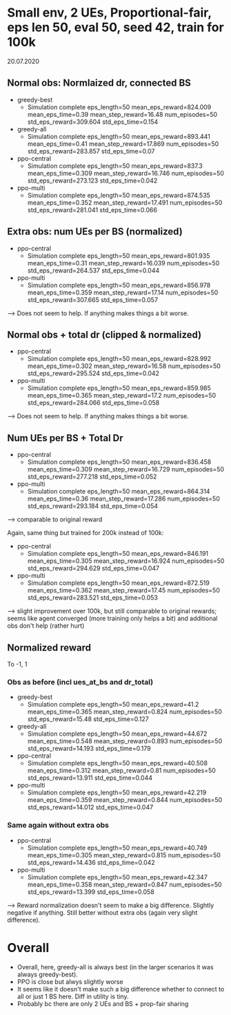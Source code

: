 # Small env, 2 UEs, Proportional-fair, eps len 50, eval 50, seed 42, train for 100k

20.07.2020

## Normal obs: Normlaized dr, connected BS

* greedy-best
    * Simulation complete            eps_length=50 mean_eps_reward=824.009 mean_eps_time=0.39 mean_step_reward=16.48 num_episodes=50 std_eps_reward=309.604 std_eps_time=0.154
* greedy-all
    * Simulation complete            eps_length=50 mean_eps_reward=893.441 mean_eps_time=0.41 mean_step_reward=17.869 num_episodes=50 std_eps_reward=283.857 std_eps_time=0.07
* ppo-central
    * Simulation complete            eps_length=50 mean_eps_reward=837.3 mean_eps_time=0.309 mean_step_reward=16.746 num_episodes=50 std_eps_reward=273.123 std_eps_time=0.042
* ppo-multi
    * Simulation complete            eps_length=50 mean_eps_reward=874.535 mean_eps_time=0.352 mean_step_reward=17.491 num_episodes=50 std_eps_reward=281.041 std_eps_time=0.066

## Extra obs: num UEs per BS (normalized)

* ppo-central
    * Simulation complete            eps_length=50 mean_eps_reward=801.935 mean_eps_time=0.31 mean_step_reward=16.039 num_episodes=50 std_eps_reward=264.537 std_eps_time=0.044
* ppo-multi
    * Simulation complete            eps_length=50 mean_eps_reward=856.978 mean_eps_time=0.359 mean_step_reward=17.14 num_episodes=50 std_eps_reward=307.665 std_eps_time=0.057

--> Does not seem to help. If anything makes things a bit worse.


## Normal obs + total dr (clipped & normalized)

* ppo-central
    * Simulation complete            eps_length=50 mean_eps_reward=828.992 mean_eps_time=0.302 mean_step_reward=16.58 num_episodes=50 std_eps_reward=295.524 std_eps_time=0.042
* ppo-multi
    * Simulation complete            eps_length=50 mean_eps_reward=859.985 mean_eps_time=0.365 mean_step_reward=17.2 num_episodes=50 std_eps_reward=284.066 std_eps_time=0.058

--> Does not seem to help. If anything makes things a bit worse.


## Num UEs per BS + Total Dr

* ppo-central
    * Simulation complete            eps_length=50 mean_eps_reward=836.458 mean_eps_time=0.309 mean_step_reward=16.729 num_episodes=50 std_eps_reward=277.218 std_eps_time=0.052
* ppo-multi
    * Simulation complete            eps_length=50 mean_eps_reward=864.314 mean_eps_time=0.36 mean_step_reward=17.286 num_episodes=50 std_eps_reward=293.184 std_eps_time=0.054

--> comparable to original reward

Again, same thing but trained for 200k instead of 100k:

* ppo-central
    * Simulation complete            eps_length=50 mean_eps_reward=846.191 mean_eps_time=0.305 mean_step_reward=16.924 num_episodes=50 std_eps_reward=294.629 std_eps_time=0.047
* ppo-multi
    * Simulation complete            eps_length=50 mean_eps_reward=872.519 mean_eps_time=0.362 mean_step_reward=17.45 num_episodes=50 std_eps_reward=283.521 std_eps_time=0.053

--> slight improvement over 100k, but still comparable to original rewards; seems like agent converged (more training only helps a bit) and additional obs don't help (rather hurt)

## Normalized reward

To -1, 1

### Obs as before (incl ues_at_bs and dr_total)

* greedy-best
    * Simulation complete            eps_length=50 mean_eps_reward=41.2 mean_eps_time=0.365 mean_step_reward=0.824 num_episodes=50 std_eps_reward=15.48 std_eps_time=0.127
* greedy-all
    * Simulation complete            eps_length=50 mean_eps_reward=44.672 mean_eps_time=0.548 mean_step_reward=0.893 num_episodes=50 std_eps_reward=14.193 std_eps_time=0.179
* ppo-central
    * Simulation complete            eps_length=50 mean_eps_reward=40.508 mean_eps_time=0.312 mean_step_reward=0.81 num_episodes=50 std_eps_reward=13.911 std_eps_time=0.044
* ppo-multi
    * Simulation complete            eps_length=50 mean_eps_reward=42.219 mean_eps_time=0.359 mean_step_reward=0.844 num_episodes=50 std_eps_reward=14.012 std_eps_time=0.047
    
    
### Same again without extra obs

* ppo-central
    * Simulation complete            eps_length=50 mean_eps_reward=40.749 mean_eps_time=0.305 mean_step_reward=0.815 num_episodes=50 std_eps_reward=14.436 std_eps_time=0.042
* ppo-multi
    * Simulation complete            eps_length=50 mean_eps_reward=42.347 mean_eps_time=0.358 mean_step_reward=0.847 num_episodes=50 std_eps_reward=13.399 std_eps_time=0.058

--> Reward normalization doesn't seem to make a big difference. Slightly negative if anything. Still better without extra obs (again very slight difference).

# Overall

* Overall, here, greedy-all is always best (in the larger scenarios it was always greedy-best). 
* PPO is close but alwys slightly worse
* It seems like it doesn't make such a big difference whether to connect to all or just 1 BS here. Diff in utility is tiny. 
* Probably bc there are only 2 UEs and BS + prop-fair sharing
